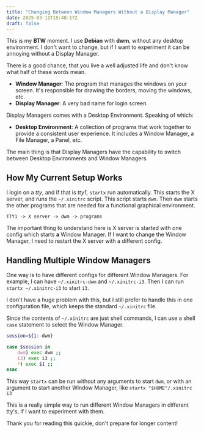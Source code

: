 ```yaml
---
title: "Changing Between Window Managers Without a Display Manager"
date: 2025-03-11T15:48:17Z
draft: false
---
```


This is my **BTW** moment. I use **Debian** with **dwm**, without any desktop environment. I don't want to change, but if I want to experiment it can be annoying without a Display Manager.

<!--more-->

There is a good chance, that you live a well adjusted life and don't know what half of these words mean.

- **Window Manager**: The program that manages the windows on your screen. It's responsible for drawing the borders, moving the windows, etc.
- **Display Manager**: A very bad name for login screen.

Display Managers comes with a Desktop Environment. Speaking of which:

- **Desktop Environment**: A collection of programs that work together to provide a consistent user experience. It includes a Window Manager, a File Manager, a Panel, etc.

The main thing is that Display Managers have the capability to switch between Desktop Environments and Window Managers.

## How My Current Setup Works

I login on a _tty_, and if that is _tty1_, `startx` run automatically. This starts the X server, and runs the `~/.xinitrc` script. This script starts `dwm`. Then `dwm` starts the other programs that are needed for a functional graphical environment.

```
TTY1 -> X server -> dwm -> programs
```

The important thing to understand here is X server is started with one config which starts **a** Window Manager. If I want to change the Window Manager, I need to restart the X server with a different config.

## Handling Multiple Window Managers

One way is to have different configs for different Window Managers. For example, I can have `~/.xinitrc-dwm` and `~/.xinitrc-i3`. Then I can run `startx ~/.xinitrc-i3` to start `i3`.

I don't have a huge problem with this, but I still prefer to handle this in one configuration file, which keeps the standard `~/.xinitrc` file.

Since the contents of `~/.xinitrc` are just shell commands, I can use a shell `case` statement to select the Window Manager.

```sh
session=${1:-dwm}

case $session in
    dwm) exec dwm ;;
    i3) exec i3 ;;
    *) exec $1 ;;
esac
```

This way `startx` can be run without any arguments to start `dwm`, or with an argument to start another Window Manager, like `startx "$HOME"/.xinitrc i3` 

This is a really simple way to run different Window Managers in different tty's, if I want to experiment with them.

Thank you for reading this quickie, don't prepare for longer content!
